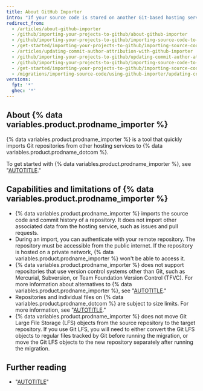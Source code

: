 ```yaml
---
title: About GitHub Importer
intro: "If your source code is stored on another Git-based hosting service, you can move the code to {% data variables.product.prodname_dotcom %} using {% data variables.product.prodname_importer %}."
redirect_from:
  - /articles/about-github-importer
  - /github/importing-your-projects-to-github/about-github-importer
  - /github/importing-your-projects-to-github/importing-source-code-to-github/about-github-importer
  - /get-started/importing-your-projects-to-github/importing-source-code-to-github/about-github-importer
  - /articles/updating-commit-author-attribution-with-github-importer
  - /github/importing-your-projects-to-github/updating-commit-author-attribution-with-github-importer
  - /github/importing-your-projects-to-github/importing-source-code-to-github/updating-commit-author-attribution-with-github-importer
  - /get-started/importing-your-projects-to-github/importing-source-code-to-github/updating-commit-author-attribution-with-github-importer
  - /migrations/importing-source-code/using-github-importer/updating-commit-author-attribution-with-github-importer
versions:
  fpt: '*'
  ghec: '*'
---
```


## About {% data variables.product.prodname_importer %}

{% data variables.product.prodname_importer %} is a tool that quickly imports Git repositories from other hosting services to {% data variables.product.prodname_dotcom %}.

To get started with {% data variables.product.prodname_importer %}, see "[AUTOTITLE](/migrations/importing-source-code/using-github-importer/importing-a-repository-with-github-importer#importing-a-repository-with-github-importer)."

## Capabilities and limitations of {% data variables.product.prodname_importer %}

- {% data variables.product.prodname_importer %} imports the source code and commit history of a repository. It does not import other associated data from the hosting service, such as issues and pull requests.
- During an import, you can authenticate with your remote repository. The repository must be accessible from the public internet. If the repository is hosted on a private network, {% data variables.product.prodname_importer %} won't be able to access it.
- {% data variables.product.prodname_importer %} does not support repositories that use version control systems other than Git, such as Mercurial, Subversion, or Team Foundation Version Control (TFVC). For more information about alternatives to {% data variables.product.prodname_importer %}, see "[AUTOTITLE](/migrations/importing-source-code/using-the-command-line-to-import-source-code/about-source-code-imports-using-the-command-line)."
- Repositories and individual files on {% data variables.product.prodname_dotcom %} are subject to size limits. For more information, see "[AUTOTITLE](/repositories/working-with-files/managing-large-files/about-large-files-on-github)."
- {% data variables.product.prodname_importer %} does not move Git Large File Storage (LFS) objects from the source repository to the target repository. If you use Git LFS, you will need to either convert the Git LFS objects to regular files tracked by Git before running the migration, or move the Git LFS objects to the new repository separately after running the migration.

## Further reading

- "[AUTOTITLE](/migrations/importing-source-code/using-the-command-line-to-import-source-code/importing-an-external-git-repository-using-the-command-line)"
